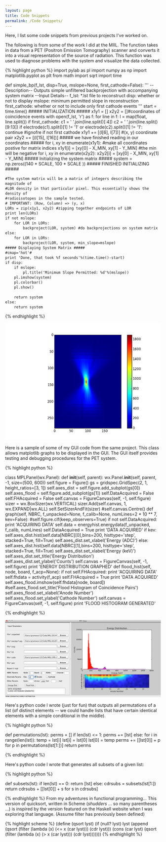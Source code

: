 ```yaml
---
layout: page
title: Code Snippets
permalink: /Code Snippets/
---
```


Here, I list some code snippets from previous projects I've worked on. 

The following is from some of the work I did at the MIIL. The function takes in 
data from a PET (Positron Emission Tomography) scanner and converts it into a 
visual representation of the source of radiation. This function was used to
diagnose problems with the system and visualize the data collected.

{% highlight python %}
import pylab as pl
import numpy as np
import matplotlib.pyplot as plt
from math import sqrt
import time

def simple_bp(f_lst, disp=True, mslope=None, first_cathode=False):
    '''
    --Description--
    Outputs simple unfiltered backprojection
    with accompanying system matrix
    --Input Details--
    f_lst: *.lst file to reconstruct
    disp: whether or not to display
    mslope: minimum permitted slope in reconstruction
    first_cathode: whether or not to include only first cathode events
    '''
    start = time.time()
    ##### INITIALIZATION #####
    x1y1 = []
    x2y2 = []#coordinates of coincidence events
    with open(f_lst, 'r') as f:
        for line in f:
            l = map(float, line.split())
            if first_cathode:
                c1 = ' '.join(line.split()[:4])
                c2 = ' '.join(line.split()[9:13])
                if electrode(c1).split()[1] != '1' or electrode(c2).split()[1] != '1':
                    continue
                    #ignofre if not first cathode
            x1y1 += [(l[6], l[7])] #(x, y) coordinate pair
            x2y2 += [(l[15], l[16])]
    ##### we have finished reading in our coordinates #####
    for i, xy in enumerate(x1y1): #make all coordinates postive for matrix indices
        x1y1[i] = [xy[0] - X_MIN, xy[1] - Y_MIN] #the min will be negative 
    for i, xy in enumerate(x2y2):
        x2y2[i] = [xy[0] - X_MIN, xy[1] - Y_MIN]
    ##### Initializing the system matrix #####
    system = np.zeros((140 * SCALE, 100 * SCALE ))
    ##### FINISHED INITIALIZING #####
     
    #The system matrix will be a matrix of integers describing the magnitude of
    #LOR density in that particular pixel. This essentially shows the density of
    #radioisotopes in the sample tested.
    # IMPORTANT: (Row, Column) => (y, x)
    LORs = zip(x1y1, x2y2) #zipping together endpoints of LOR
    print len(LORs)
    if not mslope:
        for LOR in LORs:
            backproject(LOR, system) #do backprojections on system matrix
    else:
        for LOR in LORs:
            backproject(LOR, system, min_slope=mslope)
    ##### Displaying System Matrix #####
    #cmap='hot'#
    print 'Done, that took %f seconds'%(time.time()-start)
    if disp:
        if mslope:
            pl.title('Minimum Slope Permitted: %d'%(mslope))
        pl.imshow(system)
        pl.colorbar()
        pl.show()
         
        return system
    else:
        return system
{% endhighlight %}

![Alt text](/images/dls_recon.png "Sample Output of the Above Function")

Here is a sample of some of my GUI code from the same project. This class allows matplotlib graphs
to be displayed in the GUI. The GUI itself provides testing and debugging procedures for the PET system. 

{% highlight python %}

class MPLPanel(wx.Panel):
    def __init__(self, parent):
        wx.Panel.__init__(self, parent, -1, size=(500, 600))
        self.figure = Figure()
        gs = gridspec.GridSpec(2, 1, height_ratios=[3, 1])
        self.axes_dist = self.figure.add_subplot(gs[0])
        self.axes_flood = self.figure.add_subplot(gs[1])
        self.DataAcquired = False
        self.FHAcquired = False
        self.canvas = FigureCanvas(self, -1, self.figure)
        sizer = wx.BoxSizer(wx.VERTICAL)
        sizer.Add(self.canvas, 1, wx.EXPAND|wx.ALL)
        self.SetSizerAndFit(sizer)
        #self.canvas.Centre()
    def graph(self, NBRC, f_unpacked=None, f_calib=None, numLines=2 * 10 ** 7, kev=False):
        #self.figure.clf(keep_observers=True)
        if not self.DataAcquired:
            print 'ACQUIRING DATA'
            self.data = energyhist.energydata(f_unpacked, f_calib, numLines)
            self.DataAcquired = True
            print 'DATA ACQUIRED'
        if kev:
            self.axes_dist.hist(self.data[NBRC][0],bins=200, histtype='step', stacked=True, fill=True)
            self.axes_dist.set_xlabel('Energy (ADC)')
        else:
            self.axes_dist.hist(self.data[NBRC][1],bins=200, histtype='step', stacked=True, fill=True)
            self.axes_dist.set_xlabel('Energy (keV)')
        self.axes_dist.set_title('Energy Distribution')
        self.axes_dist.set_ylabel('Counts')
        self.canvas = FigureCanvas(self, -1, self.figure)
        print 'ENERGY DISTRIBUTION GRAPHED'
    def flood_hist(self, node, board, f_acp=None):
        if not self.FHAcquired:
            print 'ACQUIRING DATA'
            self.fhdata = activity(f_acp)
            self.FHAcquired = True
            print 'DATA ACQUIRED'
        self.axes_flood.imshow(self.fhdata[node, board])
        #self.axes_flood.set_title('Flood Histogram of Coincidence Pairs')
        self.axes_flood.set_xlabel('Anode Number')
        self.axes_flood.set_ylabel('Cathode Number')
        self.canvas = FigureCanvas(self, -1, self.figure)
        print 'FLOOD HISTOGRAM GENERATED'

{% endhighlight %}

![Alt text](/images/GUIPVCZT.png "Screenshot of the Full GUI")

Here's python code I wrote (just for fun) that outputs all permutations of a list (of distinct elements
-- we could handle lists that have certain identical elements with a simple conditional in the middle).

{% highlight python %}

def permutations(lst):
    perms = []
    if len(lst) <= 1:
        perms += [lst]
    else:
        for i in range(len(lst)):
            temp = lst[i]
            lst[i] = lst[0]
            lst[0] = temp
            perms += [[lst[0]] + p for p in permutations(lst[1:])]
    return perms

{% endhighlight %}

Here's python code I wrote that generates all subsets of a given list:

{% highlight python %}

def subsets(lst):
    if len(lst) == 0:
        return [lst]
    else:
        cdrsubs = subsets(lst[1:])
        return cdrsubs + [[lst[0]] + s for s in cdrsubs]

{% endhighlight %}
From my adventures in functional programming... This version of quicksort, written in Scheme (*shudders*
... so many parentheses ...) is inspired by the version featured
on the Haskell website when I was exploring that language. (Assume filter has previously been defined)

{% highlight scheme %}
(define (qsort lyst)
  (if (null? lyst)
      lyst
      (append (qsort (filter (lambda (x) (<= x (car lyst))) (cdr lyst)))
              (cons (car lyst)
                    (qsort (filter (lambda (x) (> x (car lyst))) (cdr lyst)))))))
{% endhighlight %}
